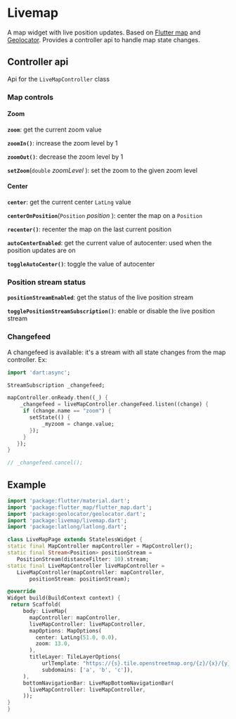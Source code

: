 # Livemap

A map widget with live position updates. Based on [Flutter map](https://github.com/johnpryan/flutter_map) and [Geolocator](https://github.com/BaseflowIT/flutter-geolocator). Provides a controller api to handle map state changes.

## Controller api

Api for the `LiveMapController` class

### Map controls

#### Zoom

**`zoom`**: get the current zoom value

**`zoomIn()`**: increase the zoom level by 1

**`zoomOut()`**: decrease the zoom level by 1

**`setZoom`**(`double` *zoomLevel* ): set the zoom to the given zoom level

#### Center

**`center`**: get the current center `LatLng` value

**`centerOnPosition`**(`Position` *position* ): center the map on a `Position`

**`recenter()`**: recenter the map on the last current position

**`autoCenterEnabled`**: get the current value of autocenter: used when the position updates are on

**`toggleAutoCenter()`**: toggle the value of autocenter

### Position stream status

**`positionStreamEnabled`**: get the status of the live position stream

**`togglePositionStreamSubscription()`**: enable or disable the live position stream

### Changefeed

A changefeed is available: it's a stream with all state changes from the map controller. Ex:

   ```dart
   import 'dart:async';

   StreamSubscription _changefeed;

   mapController.onReady.then((_) {
       _changefeed = liveMapController.changeFeed.listen((change) {
        if (change.name == "zoom") {
          setState(() {
              _myzoom = change.value;
          });
        }
      });
   }

   // _changefeed.cancel();
   ```


## Example

   ```dart
import 'package:flutter/material.dart';
import 'package:flutter_map/flutter_map.dart';
import 'package:geolocator/geolocator.dart';
import 'package:livemap/livemap.dart';
import 'package:latlong/latlong.dart';

class LiveMapPage extends StatelessWidget {
  static final MapController mapController = MapController();
  static final Stream<Position> positionStream = 
      PositionStream(distanceFilter: 10).stream;
  static final LiveMapController liveMapController =
      LiveMapController(mapController: mapController,
          positionStream: positionStream);

  @override
  Widget build(BuildContext context) {
    return Scaffold(
        body: LiveMap(
          mapController: mapController,
          liveMapController: liveMapController,
          mapOptions: MapOptions(
            center: LatLng(51.0, 0.0),
            zoom: 13.0,
          ),
          titleLayer: TileLayerOptions(
              urlTemplate: "https://{s}.tile.openstreetmap.org/{z}/{x}/{y}.png",
              subdomains: ['a', 'b', 'c']),
        ),
        bottomNavigationBar: LiveMapBottomNavigationBar(
          liveMapController: liveMapController,
        ));
  }
}
   ```

